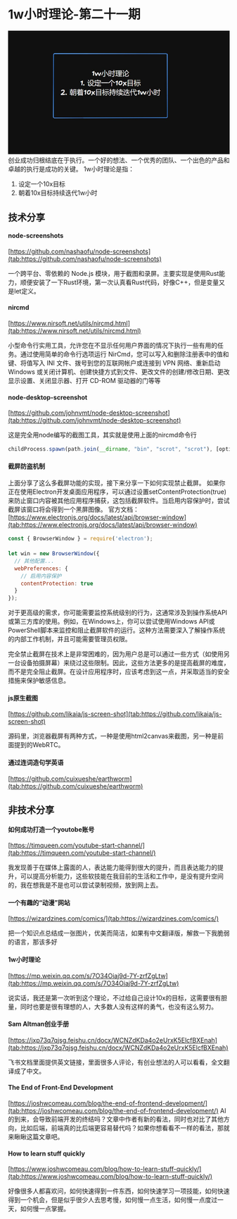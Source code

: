 # 1w小时理论-第二十一期

![Snipaste_2024-04-21_21-59-36.jpg](../../images/Snipaste_2024-04-21_21-59-36.jpg)
创业成功归根结底在于执行。一个好的想法、一个优秀的团队、一个出色的产品和卓越的执行是成功的关键。
1w小时理论是指：

1. 设定一个10x目标
2. 朝着10x目标持续迭代1w小时

## 技术分享


#### node-screenshots

[https://github.com/nashaofu/node-screenshots](tab:https://github.com/nashaofu/node-screenshots)

一个跨平台、零依赖的 Node.js 模块，用于截图和录屏。主要实现是使用Rust能力，顺便安装了一下Rust环境，第一次认真看Rust代码，好像C++，但是变量又是let定义。


#### nircmd

[https://www.nirsoft.net/utils/nircmd.html](tab:https://www.nirsoft.net/utils/nircmd.html)

小型命令行实用工具，允许您在不显示任何用户界面的情况下执行一些有用的任务。通过使用简单的命令行选项运行 NirCmd，您可以写入和删除注册表中的值和键、将值写入 INI 文件、拨号到您的互联网帐户或连接到 VPN 网络、重新启动 Windows 或关闭计算机、创建快捷方式到文件、更改文件的创建/修改日期、更改显示设置、关闭显示器、打开 CD-ROM 驱动器的门等等

#### node-desktop-screenshot

[https://github.com/johnvmt/node-desktop-screenshot](tab:https://github.com/johnvmt/node-desktop-screenshot)

这是完全用node编写的截图工具，其实就是使用上面的nircmd命令行

```javascript
childProcess.spawn(path.join(__dirname, "bin", "scrot", "scrot"), [options.output]);
```


#### 截屏防盗机制

上面分享了这么多截屏功能的实现，接下来分享一下如何实现禁止截屏。
如果你正在使用Electron开发桌面应用程序，可以通过设置setContentProtection(true)来防止窗口内容被其他应用程序捕获，这包括截屏软件。当启用内容保护时，尝试截屏该窗口将会得到一个黑屏图像。
官方文档：[https://www.electronjs.org/docs/latest/api/browser-window](tab:https://www.electronjs.org/docs/latest/api/browser-window)

```javascript
const { BrowserWindow } = require('electron');

let win = new BrowserWindow({
  // 其他配置...
  webPreferences: {
    // 启用内容保护
    contentProtection: true
  }
});
```

对于更高级的需求，你可能需要监控系统级别的行为，这通常涉及到操作系统API或第三方库的使用。例如，在Windows上，你可以尝试使用Windows API或PowerShell脚本来监控和阻止截屏软件的运行。这种方法需要深入了解操作系统的内部工作机制，并且可能需要管理员权限。

完全禁止截屏在技术上是非常困难的，因为用户总是可以通过一些方式（如使用另一台设备拍摄屏幕）来绕过这些限制。因此，这些方法更多的是提高截屏的难度，而不是完全阻止截屏。在设计应用程序时，应该考虑到这一点，并采取适当的安全措施来保护敏感信息。


#### js原生截图

[https://github.com/likaia/js-screen-shot](tab:https://github.com/likaia/js-screen-shot)

源码里，浏览器截屏有两种方式，一种是使用html2canvas来截图，另一种是前面提到的WebRTC。

#### 通过连词造句学英语
[https://github.com/cuixueshe/earthworm](tab:https://github.com/cuixueshe/earthworm)


## 非技术分享


#### 如何成功打造一个youtobe账号

[https://timqueen.com/youtube-start-channel/](tab:https://timqueen.com/youtube-start-channel/)

我发现善于在媒体上露面的人，表达能力能得到很大的提升，而且表达能力的提升，可以提高分析能力，这些软技能在我目前的生活和工作中，是没有提升空间的，我在想我是不是也可以尝试录制视频，放到网上去。


#### 一个有趣的“动漫”网站

[https://wizardzines.com/comics/](tab:https://wizardzines.com/comics/)

把一个知识点总结成一张图片，优美而简洁，如果有中文翻译版，解救一下我脆弱的语言，那该多好


#### 1w小时理论

[https://mp.weixin.qq.com/s/7O34Oiaj9d-7Y-zrfZgLtw](tab:https://mp.weixin.qq.com/s/7O34Oiaj9d-7Y-zrfZgLtw)

说实话，我还是第一次听到这个理论，不过给自己设计10x的目标，这需要很有胆量，同时也要是很有理想的人，大多数人没有这样的勇气，也没有这么努力。


#### Sam Altman创业手册

[https://jxp73q7qjsg.feishu.cn/docx/WCNZdKDa4o2eUrxK5ElcfBXEnah](tab:https://jxp73q7qjsg.feishu.cn/docx/WCNZdKDa4o2eUrxK5ElcfBXEnah)

飞书文档里面提供英文链接，里面很多人评论，有创业想法的人可以看看，全文翻译成了中文。

#### The End of Front-End Development

[https://joshwcomeau.com/blog/the-end-of-frontend-development/](tab:https://joshwcomeau.com/blog/the-end-of-frontend-development/)
AI的到来，会导致前端开发的终结吗？文章中作者有新的看法，同时也对比了其他方向，比如后端，前端真的比后端更容易替代吗？如果你想看看不一样的看法，那就来瞅瞅这篇文章吧。

#### How to learn stuff quickly

[https://www.joshwcomeau.com/blog/how-to-learn-stuff-quickly/](tab:https://www.joshwcomeau.com/blog/how-to-learn-stuff-quickly/)

好像很多人都喜欢问，如何快速得到一件东西，如何快速学习一项技能，如何快速得到一个机会，但是似乎很少人去思考慢，如何慢一点生活，如何慢一点度过一天，如何慢一点掌握。

